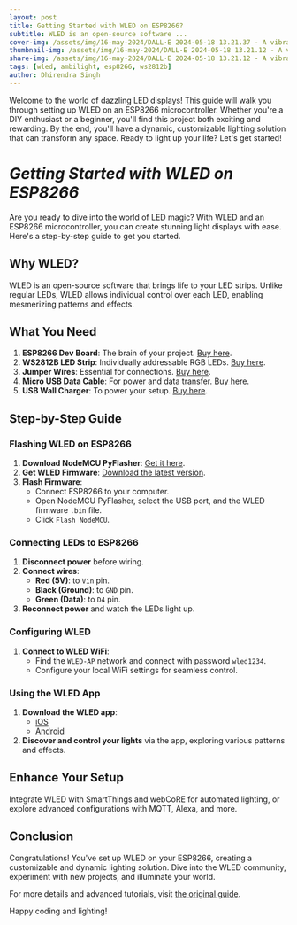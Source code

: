 ```yaml
---
layout: post
title: Getting Started with WLED on ESP8266?
subtitle: WLED is an open-source software ...
cover-img: /assets/img/16-may-2024/DALL·E 2024-05-18 13.21.37 - A vibrant, cool cover image for WLED OSS, showcasing dynamic LED lighting effects. The image should feature colorful LED strips in various patterns and colors.webp
thumbnail-img: /assets/img/16-may-2024/DALL·E 2024-05-18 13.21.12 - A vibrant, cool image for WLED OSS, showcasing dynamic LED lighting effects. The image should feature colorful LED strips in various patterns and colors.webp
share-img: /assets/img/16-may-2024/DALL·E 2024-05-18 13.21.12 - A vibrant, cool image for WLED OSS, showcasing dynamic LED lighting effects. The image should feature colorful LED strips in various patterns and colors.webp
tags: [wled, ambilight, esp8266, ws2812b]
author: Dhirendra Singh
---
```

<!-- Introduction -->
Welcome to the world of dazzling LED displays! This guide will walk you through setting up WLED on an ESP8266 microcontroller. Whether you're a DIY enthusiast or a beginner, you'll find this project both exciting and rewarding. By the end, you'll have a dynamic, customizable lighting solution that can transform any space. Ready to light up your life? Let's get started!

# _**Getting Started with WLED on ESP8266**_

Are you ready to dive into the world of LED magic? With WLED and an ESP8266 microcontroller, you can create stunning light displays with ease. Here's a step-by-step guide to get you started.

## Why WLED?

WLED is an open-source software that brings life to your LED strips. Unlike regular LEDs, WLED allows individual control over each LED, enabling mesmerizing patterns and effects.

## What You Need

1. **ESP8266 Dev Board**: The brain of your project. [Buy here](https://amzn.to/ESP8266).
2. **WS2812B LED Strip**: Individually addressable RGB LEDs. [Buy here](https://amzn.to/WS2812B).
3. **Jumper Wires**: Essential for connections. [Buy here](https://amzn.to/jumper-wires).
4. **Micro USB Data Cable**: For power and data transfer. [Buy here](https://amzn.to/micro-usb-cable).
5. **USB Wall Charger**: To power your setup. [Buy here](https://amzn.to/usb-wall-charger).

## Step-by-Step Guide

### Flashing WLED on ESP8266

1. **Download NodeMCU PyFlasher**: [Get it here](https://github.com/marcelstoer/nodemcu-pyflasher/releases).
2. **Get WLED Firmware**: [Download the latest version](https://github.com/Aircoookie/WLED/releases).
3. **Flash Firmware**:
   - Connect ESP8266 to your computer.
   - Open NodeMCU PyFlasher, select the USB port, and the WLED firmware `.bin` file.
   - Click `Flash NodeMCU`.

### Connecting LEDs to ESP8266

1. **Disconnect power** before wiring.
2. **Connect wires**:
   - **Red (5V)**: to `Vin` pin.
   - **Black (Ground)**: to `GND` pin.
   - **Green (Data)**: to `D4` pin.
3. **Reconnect power** and watch the LEDs light up.

### Configuring WLED

1. **Connect to WLED WiFi**:
   - Find the `WLED-AP` network and connect with password `wled1234`.
   - Configure your local WiFi settings for seamless control.

### Using the WLED App

1. **Download the WLED app**:
   - [iOS](https://apps.apple.com/us/app/wled/id1475695033)
   - [Android](https://play.google.com/store/apps/details?id=com.aircoookie.WLED)
2. **Discover and control your lights** via the app, exploring various patterns and effects.

## Enhance Your Setup

Integrate WLED with SmartThings and webCoRE for automated lighting, or explore advanced configurations with MQTT, Alexa, and more.

## Conclusion

Congratulations! You've set up WLED on your ESP8266, creating a customizable and dynamic lighting solution. Dive into the WLED community, experiment with new projects, and illuminate your world.

For more details and advanced tutorials, visit [the original guide](https://tynick.com/blog/11-03-2019/getting-started-with-wled-on-esp8266/).

Happy coding and lighting!
